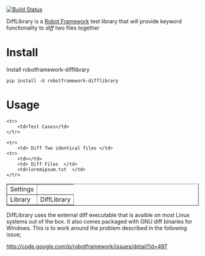 [![Build Status](https://travis-ci.org/bulkan/robotframework-difflibrary.png?branch=master)](https://travis-ci.org/bulkan/robotframework-difflibrary)

DiffLibrary is a [Robot Framework](http://code.google.com/p/robotframework/)
test library that will provide keyword functionality to _diff_ two files together

Install
=======

Install robotframework-difflibrary

    pip install -U robotframework-difflibrary


Usage
=====


<table border=1>
    <tr>
        <td>Settings</td>
    </tr>
    <tr>
        <td> Library </td>
        <td> DiffLibrary</td>
    </tr>

    <tr>
        <td>Test Cases</td>
    </tr>

    <tr>
        <td> Diff Two identical files </td>
    <tr>
        <td></td>
        <td> Diff Files  </td>
        <td>loremipsum.txt  </td>
    </tr>
</table>


DiffLibrary uses the external diff executable that is avaible on most Linux systems
out of the box. It also comes packaged with GNU diff binaries for Windows. This is to
work around the problem described in the following issue;

http://code.google.com/p/robotframework/issues/detail?id=497
